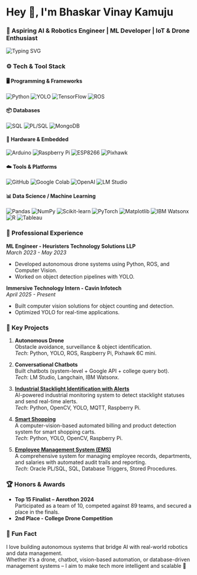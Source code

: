 # Hey 👋, I'm Bhaskar Vinay Kamuju

### 🤖 Aspiring AI & Robotics Engineer | ML Developer | IoT & Drone Enthusiast

![Typing SVG](https://readme-typing-svg.herokuapp.com?font=Fira+Code&size=20&pause=1000&color=00FF00&background=000000&center=true&vCenter=true&width=435&lines=Aspiring+AI+%26+Robotics+Engineer;Machine+Learning+Developer;IoT+%26+Drone+Enthusiast)

### ⚙️ Tech & Tool Stack

#### 🖥️ Programming & Frameworks
![Python](https://img.shields.io/badge/-Python-3776AB?logo=python&logoColor=white&style=flat)
![YOLO](https://img.shields.io/badge/-YOLO-00FF00?logo=yolo&logoColor=black&style=flat)
![TensorFlow](https://img.shields.io/badge/-TensorFlow-FF6F00?logo=tensorflow&logoColor=white&style=flat)
![ROS](https://img.shields.io/badge/-ROS-22314E?logo=ros&logoColor=white&style=flat)

#### 📦 Databases
![SQL](https://img.shields.io/badge/-SQL-4479A1?logo=sql&logoColor=white&style=flat)
![PL/SQL](https://img.shields.io/badge/-PL%2FSQL-4479A1?logo=oracle&logoColor=white&style=flat)
![MongoDB](https://img.shields.io/badge/-MongoDB-47A248?logo=mongodb&logoColor=white&style=flat)

#### 🔩 Hardware & Embedded
![Arduino](https://img.shields.io/badge/-Arduino-00979D?logo=arduino&logoColor=white&style=flat)
![Raspberry Pi](https://img.shields.io/badge/-Raspberry%20Pi-A22846?logo=raspberry-pi&logoColor=white&style=flat)
![ESP8266](https://img.shields.io/badge/-ESP8266-000000?logo=wifi&logoColor=white&style=flat)
![Pixhawk](https://img.shields.io/badge/-Pixhawk-000000?logo=drone&logoColor=white&style=flat)

#### ☁️ Tools & Platforms
![GitHub](https://img.shields.io/badge/-GitHub-181717?logo=github&logoColor=white&style=flat)
![Google Colab](https://img.shields.io/badge/-Google%20Colab-F9AB00?logo=google-colab&logoColor=white&style=flat)
![OpenAI](https://img.shields.io/badge/-OpenAI-412991?logo=openai&logoColor=white&style=flat)
![LM Studio](https://img.shields.io/badge/-LM%20Studio-000000?logo=ai&logoColor=white&style=flat)

#### 📊 Data Science / Machine Learning
![Pandas](https://img.shields.io/badge/-Pandas-150458?logo=pandas&logoColor=white&style=flat)
![NumPy](https://img.shields.io/badge/-NumPy-013243?logo=numpy&logoColor=white&style=flat)
![Scikit-learn](https://img.shields.io/badge/-Scikit--learn-F7931E?logo=scikit-learn&logoColor=white&style=flat)
![PyTorch](https://img.shields.io/badge/-PyTorch-EE4C2C?logo=pytorch&logoColor=white&style=flat)
![Matplotlib](https://img.shields.io/badge/-Matplotlib-000000?logo=matplotlib&logoColor=white&style=flat)
![IBM Watsonx](https://img.shields.io/badge/-IBM%20Watsonx-000000?logo=ibm&logoColor=white&style=flat)
![R](https://img.shields.io/badge/-R-276DC3?logo=r&logoColor=white&style=flat)
![Tableau](https://img.shields.io/badge/-Tableau-E97627?logo=tableau&logoColor=white&style=flat)

### 💼 Professional Experience

**ML Engineer - Heuristers Technology Solutions LLP**  
*March 2023 - May 2023*  
- Developed autonomous drone systems using Python, ROS, and Computer Vision.  
- Worked on object detection pipelines with YOLO.

**Immersive Technology Intern - Cavin Infotech**  
*April 2025 - Present*  
- Built computer vision solutions for object counting and detection.  
- Optimized YOLO for real-time applications.

### 🚀 Key Projects

1. **Autonomous Drone**  
   Obstacle avoidance, surveillance & object identification.  
   *Tech*: Python, YOLO, ROS, Raspberry Pi, Pixhawk 6C mini.

2. **Conversational Chatbots**  
   Built chatbots (system-level + Google API + college query bot).  
   *Tech*: LM Studio, Langchain, IBM Watsonx.

3. **[Industrial Stacklight Identification with Alerts](https://github.com/kbvinay001/Industrial-Stacklight-Identification-with-alerts)**  
   AI-powered industrial monitoring system to detect stacklight statuses and send real-time alerts.  
   *Tech*: Python, OpenCV, YOLO, MQTT, Raspberry Pi.

4. **[Smart Shopping](https://github.com/kbvinay001/Smart-shopping)**  
   A computer-vision-based automated billing and product detection system for smart shopping carts.  
   *Tech*: Python, YOLO, OpenCV, Raspberry Pi.

5. **[Employee Management System (EMS)](https://github.com/kbvinay001/Employee-Management-System-EMS---Oracle-PL-SQL)**  
   A comprehensive system for managing employee records, departments, and salaries with automated audit trails and reporting.  
   *Tech*: Oracle PL/SQL, SQL, Database Triggers, Stored Procedures.

### 🏆 Honors & Awards

- **Top 15 Finalist – Aerothon 2024**  
  Participated as a team of 10, competed against 89 teams, and secured a place in the finals.  
- **2nd Place - College Drone Competition**

### 🤖 Fun Fact

I love building autonomous systems that bridge AI with real-world robotics and data management.  
Whether it’s a drone, chatbot, vision-based automation, or database-driven management systems – I aim to make tech more intelligent and scalable 🚀

